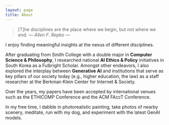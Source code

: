 ```yaml
---
layout: page
title: About
---
```


> [T]he disciplines are the place where we begin, but not where we end.  <cite>― Allen F. Repko ―</cite>

I enjoy finding meaningful insights at the nexus of different disciplines. 

After graduating from Smith College with a double major in **Computer Science & Philosophy**, I researched national **AI Ethics & Policy** initiatives in South Korea as a Fulbright Scholar. Amongst other endeavors, I also explored the interplay between **Generative AI** and institutions that serve as key pillars of our society today (e.g., higher education, the law) as a staff researcher at the Berkman Klein Center for Internet & Society.

Over the years, my papers have been accepted by international venues such as the ETHICOMP Conference and the ACM FAccT Conference.

In my free time, I dabble in photorealistic painting, take photos of nearby scenery, meditate, run with my dog, and experiment with the latest GenAI models.






